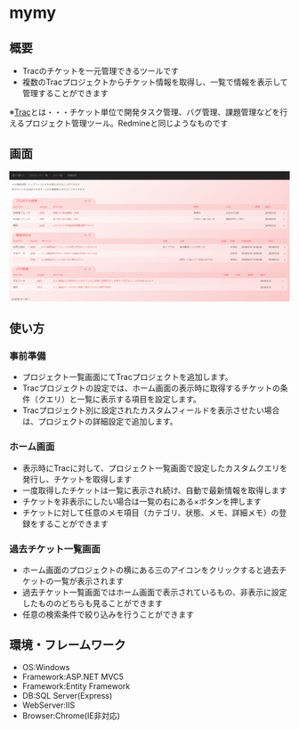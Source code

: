 mymy
====

## 概要
* Tracのチケットを一元管理できるツールです
* 複数のTracプロジェクトからチケット情報を取得し、一覧で情報を表示して管理することができます

※[Trac](https://trac.edgewall.org/)とは・・・チケット単位で開発タスク管理、バグ管理、課題管理などを行えるプロジェクト管理ツール。Redmineと同じようなものです

## 画面
![home_image](https://github.com/yakipudding/mymy/blob/images/images/ss_home.png)

## 使い方
### 事前準備
* プロジェクト一覧画面にてTracプロジェクトを追加します。
* Tracプロジェクトの設定では、ホーム画面の表示時に取得するチケットの条件（クエリ）と一覧に表示する項目を設定します。
* Tracプロジェクト別に設定されたカスタムフィールドを表示させたい場合は、プロジェクトの詳細設定で追加します。
### ホーム画面
* 表示時にTracに対して、プロジェクト一覧画面で設定したカスタムクエリを発行し、チケットを取得します
* 一度取得したチケットは一覧に表示され続け、自動で最新情報を取得します
* チケットを非表示にしたい場合は一覧の右にある×ボタンを押します
* チケットに対して任意のメモ項目（カテゴリ、状態、メモ、詳細メモ）の登録をすることができます
### 過去チケット一覧画面
* ホーム画面のプロジェクトの横にある三のアイコンをクリックすると過去チケットの一覧が表示されます
* 過去チケット一覧画面ではホーム画面で表示されているもの、非表示に設定したもののどちらも見ることができます
* 任意の検索条件で絞り込みを行うことができます

## 環境・フレームワーク
* OS:Windows
* Framework:ASP.NET MVC5
* Framework:Entity Framework
* DB:SQL Server(Express)
* WebServer:IIS
* Browser:Chrome(IE非対応)
